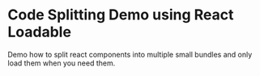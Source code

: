 # Code Splitting Demo using React Loadable

Demo how to split react components into multiple small bundles and only load them when you need them.
